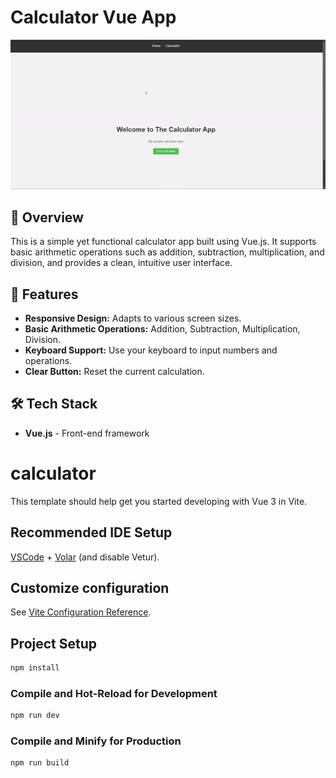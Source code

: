 # Calculator Vue App

![Calculator Screenshot](https://github.com/jojiShiotsuki/calculatorApp/blob/main/calc-clip-ezgif.com-video-to-gif-converter.gif)

## 🧮 Overview

This is a simple yet functional calculator app built using Vue.js. It supports basic arithmetic operations such as addition, subtraction, multiplication, and division, and provides a clean, intuitive user interface.

## 🚀 Features

- **Responsive Design:** Adapts to various screen sizes.
- **Basic Arithmetic Operations:** Addition, Subtraction, Multiplication, Division.
- **Keyboard Support:** Use your keyboard to input numbers and operations.
- **Clear Button:** Reset the current calculation.

## 🛠️ Tech Stack

- **Vue.js** - Front-end framework

# calculator

This template should help get you started developing with Vue 3 in Vite.

## Recommended IDE Setup

[VSCode](https://code.visualstudio.com/) + [Volar](https://marketplace.visualstudio.com/items?itemName=Vue.volar) (and disable Vetur).

## Customize configuration

See [Vite Configuration Reference](https://vitejs.dev/config/).

## Project Setup

```sh
npm install
```

### Compile and Hot-Reload for Development

```sh
npm run dev
```

### Compile and Minify for Production

```sh
npm run build
```
